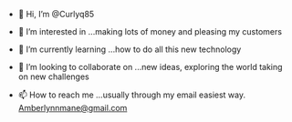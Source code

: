 - 👋 Hi, I’m @Curlyq85
- 👀 I’m interested in ...making lots of money and pleasing my customers
- 🌱 I’m currently learning ...how to do all this new technology 

- 💞️ I’m looking to collaborate on ...new ideas, exploring the world taking on new challenges 
- 📫 How to reach me ...usually through my email easiest way. Amberlynnmane@gmail.com

<!---
Curlyq85/Curlyq85 is a ✨ special ✨ repository because its `README.md` (this file) appears on your GitHub profile.
You can click the Preview link to take a look at your changes.
--->
